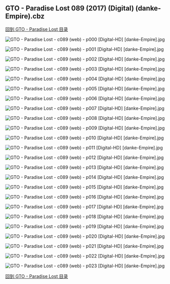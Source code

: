 ## GTO - Paradise Lost 089 (2017) (Digital) (danke-Empire).cbz


[回到 GTO - Paradise Lost 目录](https://github.com/alicewish/markdown/blob/master/series/GTO-Paradise-Lost.md)


![GTO - Paradise Lost - c089 (web) - p000 [Digital-HD] [danke-Empire].jpg](https://wx1.sinaimg.cn/large/6a9fdecagy1fp33cimb4nj21j82cw187.jpg)

![GTO - Paradise Lost - c089 (web) - p001 [Digital-HD] [danke-Empire].jpg](https://wx1.sinaimg.cn/large/6a9fdecagy1fp33cryjrwj21kl2cwqv5.jpg)

![GTO - Paradise Lost - c089 (web) - p002 [Digital-HD] [danke-Empire].jpg](https://wx1.sinaimg.cn/large/6a9fdecagy1fp33d29q0yj21kl2cwqv5.jpg)

![GTO - Paradise Lost - c089 (web) - p003 [Digital-HD] [danke-Empire].jpg](https://wx1.sinaimg.cn/large/6a9fdecagy1fp33ddml4zj21kl2cw4qq.jpg)

![GTO - Paradise Lost - c089 (web) - p004 [Digital-HD] [danke-Empire].jpg](https://wx1.sinaimg.cn/large/6a9fdecagy1fp33dor8n0j21kl2cwqv5.jpg)

![GTO - Paradise Lost - c089 (web) - p005 [Digital-HD] [danke-Empire].jpg](https://wx1.sinaimg.cn/large/6a9fdecagy1fp33dwt2ykj21kl2cw1ky.jpg)

![GTO - Paradise Lost - c089 (web) - p006 [Digital-HD] [danke-Empire].jpg](https://wx1.sinaimg.cn/large/6a9fdecagy1fp33e50gbuj21kl2cw1ky.jpg)

![GTO - Paradise Lost - c089 (web) - p007 [Digital-HD] [danke-Empire].jpg](https://wx1.sinaimg.cn/large/6a9fdecagy1fp33ed8hoij21kl2cwkjl.jpg)

![GTO - Paradise Lost - c089 (web) - p008 [Digital-HD] [danke-Empire].jpg](https://wx1.sinaimg.cn/large/6a9fdecagy1fp33en3xpdj21kl2cwx6p.jpg)

![GTO - Paradise Lost - c089 (web) - p009 [Digital-HD] [danke-Empire].jpg](https://wx1.sinaimg.cn/large/6a9fdecagy1fp33evyzgqj21kl2cwkjl.jpg)

![GTO - Paradise Lost - c089 (web) - p010 [Digital-HD] [danke-Empire].jpg](https://wx1.sinaimg.cn/large/6a9fdecagy1fp33f5cb78j21kl2cw7wi.jpg)

![GTO - Paradise Lost - c089 (web) - p011 [Digital-HD] [danke-Empire].jpg](https://wx1.sinaimg.cn/large/6a9fdecagy1fp33fhri8uj21kl2cwu0x.jpg)

![GTO - Paradise Lost - c089 (web) - p012 [Digital-HD] [danke-Empire].jpg](https://wx1.sinaimg.cn/large/6a9fdecagy1fp33frij9hj21kl2cwe82.jpg)

![GTO - Paradise Lost - c089 (web) - p013 [Digital-HD] [danke-Empire].jpg](https://wx1.sinaimg.cn/large/6a9fdecagy1fp33g414thj21kl2cwx6p.jpg)

![GTO - Paradise Lost - c089 (web) - p014 [Digital-HD] [danke-Empire].jpg](https://wx1.sinaimg.cn/large/6a9fdecagy1fp33gdw0aej21kl2cwkjl.jpg)

![GTO - Paradise Lost - c089 (web) - p015 [Digital-HD] [danke-Empire].jpg](https://wx1.sinaimg.cn/large/6a9fdecagy1fp33glie02j21kl2cwhdt.jpg)

![GTO - Paradise Lost - c089 (web) - p016 [Digital-HD] [danke-Empire].jpg](https://wx1.sinaimg.cn/large/6a9fdecagy1fp33gtcvmsj21kl2cwkjl.jpg)

![GTO - Paradise Lost - c089 (web) - p017 [Digital-HD] [danke-Empire].jpg](https://wx1.sinaimg.cn/large/6a9fdecagy1fp33h3oucwj21kl2cwnpd.jpg)

![GTO - Paradise Lost - c089 (web) - p018 [Digital-HD] [danke-Empire].jpg](https://wx1.sinaimg.cn/large/6a9fdecagy1fp33hip9dzj21kl2cwu0x.jpg)

![GTO - Paradise Lost - c089 (web) - p019 [Digital-HD] [danke-Empire].jpg](https://wx1.sinaimg.cn/large/6a9fdecagy1fp33hq88p1j21kl2cwhdt.jpg)

![GTO - Paradise Lost - c089 (web) - p020 [Digital-HD] [danke-Empire].jpg](https://wx1.sinaimg.cn/large/6a9fdecagy1fp33i08gyfj21kl2cwkjl.jpg)

![GTO - Paradise Lost - c089 (web) - p021 [Digital-HD] [danke-Empire].jpg](https://wx1.sinaimg.cn/large/6a9fdecagy1fp33i97ifnj21kl2cwnpd.jpg)

![GTO - Paradise Lost - c089 (web) - p022 [Digital-HD] [danke-Empire].jpg](https://wx1.sinaimg.cn/large/6a9fdecagy1fp33ihe89aj21kl2cwkjl.jpg)

![GTO - Paradise Lost - c089 (web) - p023 [Digital-HD] [danke-Empire].jpg](https://wx1.sinaimg.cn/large/6a9fdecagy1fp33ioljpsj21kl2cwqv5.jpg)

[回到 GTO - Paradise Lost 目录](https://github.com/alicewish/markdown/blob/master/series/GTO-Paradise-Lost.md)

